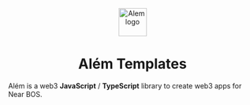 <div align="center"><img src='https://cdn.jsdelivr.net/gh/wpdas/alem/docs/assets/near-script-logo.png' height='57' alt='Alem logo' /></div>

# <div align="center">Além Templates</div>

Além is a web3 **JavaScript** / **TypeScript** library to create web3 apps for Near BOS.
